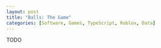 ```yaml
---
layout: post
title: "Balls: The Game"
categories: [Software, Games, TypeScript, Roblox, Data]
---
```


TODO
